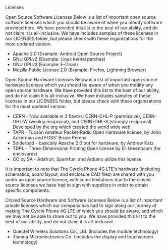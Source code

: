 Licenses

Open Source Software Licenses
Below is a list of important open source software licenses which you should be aware of when you modify software provided here. 
We have provided this list to the best of our ability, and do not claim it is all-inclusive. 
We have includes samples of these licenses in our LICENSES folder, but please check with these organizations for the most updated version.
- Apache 2.0 (Example: Android Open Source Project)
- GNU GPLv2 (Example: Linux kernel patches)
- GNU GPLv3 (Example: F-Droid)
- Mozilla Public License 2.0 (Example: Firefox, Lightning Browser)

Open Source Hardware Licenses
Below is a list of important open source hardware licenses which you should be aware of when you modify any open source hardware.
We have provided this list to the best of our ability, and do not claim it is all-inclusive. 
We have includes samples of these licenses in our LICENSES folder, but please check with these organizations for the most updated version.
- CERN - Now available in 3 flavors: CERN-OHL-P (permissive), CERN-OHL-W (weakly reciprocal), and CERN-OHL-S (strongly reciprocal)
         Developed by the org which created the world wide web
- TAPR - Tucson Amateur Packet-Radio Open Hardware license, by John Ackerman and FOSS' Bruce Perens
- Solderpad - basically Apache 2.0 but for hardware, by Andrew Katz
- TDPL  - Three-Dimensional Printing Open license by Eli Greenbaum (for enclosures)
- CC by SA - Adafruit, Sparkfun, and Arduino utilize this license

It is important to note that The Cyrcle Phone 4G LTE's hardware (including schematics, board layout, and enclosure CAD files) are shared with you under an open source license, with some limitations due to the closed source licenses we have had to sign with suppliers in order to obtain specific components. 

Closed Source Hardware and Software Licenses
Below is a list of important private licenses which our company has had to sign along our journey of making The Cyrcle Phone 4G LTE of which you should be aware, and which we may not be able to share out to you.
We have provided this list to the best of our ability, and do not claim it is all-inclusive. 
- Quectel Wireless Solutions Co., Ltd. (Includes the module technology)
- Tianma Microelectronics Co. (Includes the display and touchscreen technology)
